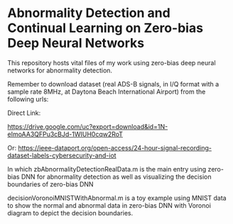 # Abnormality Detection and Continual Learning on Zero-bias Deep Neural Networks

This repository hosts vital files of my work using zero-bias deep neural networks for abnormality detection.

Remember to download dataset (real ADS-B signals, in I/Q format with a sample rate 8MHz, at Daytona Beach International Airport) from the following urls:

Direct Link:

https://drive.google.com/uc?export=download&id=1N-eImoAA3QFPu3cBJd-1WIUH0cqw2RoT

Or:
https://ieee-dataport.org/open-access/24-hour-signal-recording-dataset-labels-cybersecurity-and-iot

In which
zbAbnormalityDetectionRealData.m
is the main entry using zero-bias DNN for abnormality detection as well as visualizing the decision boundaries of zero-bias DNN

decisionVoronoiMNISTWithAbnormal.m
is a toy example using MNIST data to show the normal and abnormal data in zero-bias DNN with Voronoi diagram to depict the decision boundaries.
